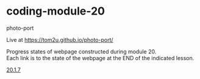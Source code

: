 # coding-module-20

photo-port  

Live at https://tom2u.github.io/photo-port/  

Progress states of webpage constructed during module 20.  
Each link is to the state of the webpage at the END of the indicated lesson.  

[20.1.7](https://github.com/tom2u/coding-online-module-19/tree/master/20.1.7)  